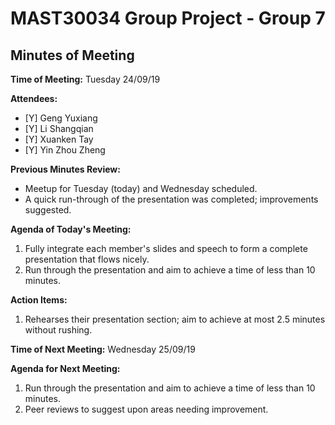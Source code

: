 # MAST30034 Group Project - Group 7
## Minutes of Meeting
**Time of Meeting:** Tuesday 24/09/19

**Attendees:**

* [Y] Geng Yuxiang      
* [Y] Li Shangqian      
* [Y] Xuanken Tay       
* [Y] Yin Zhou Zheng

**Previous Minutes Review:**
*  Meetup for Tuesday (today) and Wednesday scheduled.
*  A quick run-through of the presentation was completed; improvements
suggested.

**Agenda of Today's Meeting:**
1.  Fully integrate each member's slides and speech to form a complete 
presentation that flows nicely.
2.  Run through the presentation and aim to achieve a time of less than 10 minutes.

**Action Items:**
1.  <Each Member> Rehearses their presentation section; aim to achieve at most
2.5 minutes without rushing.

**Time of Next Meeting:** Wednesday 25/09/19

**Agenda for Next Meeting:**
1.  Run through the presentation and aim to achieve a time of less than 10 minutes.
2.  Peer reviews to suggest upon areas needing improvement.